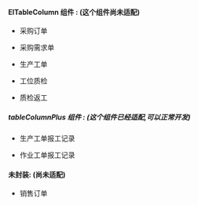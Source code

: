 #### ElTableColumn 组件 :  (这个组件尚未适配)

- 采购订单

- 采购需求单

- 生产工单

- 工位质检

- 质检返工

##### tableColumnPlus 组件 : (这个组件已经适配,可以正常开发)

- 生产工单报工记录

- 作业工单报工记录

#### 未封装: (尚未适配)

- 销售订单


